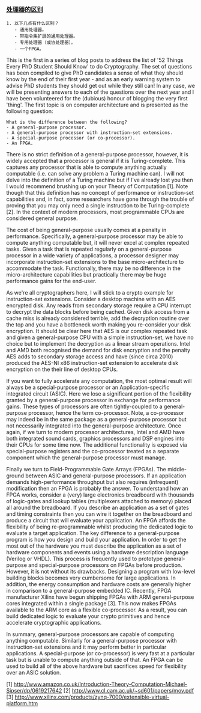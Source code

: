 ### [处理器的区别](https://bristolcrypto.blogspot.com/2014/10/52-things-number-1-different-types-of.html)

```
1. 以下几点有什么区别？
   - 通用处理器。
   - 带指令集扩展的通用处理器。
   - 专用处理器（或协处理器）。
   - 一个FPGA。
```

 This is the first in a series of blog posts to address the list of '52 Things Every PhD Student Should Know' to do Cryptography. The set of questions has been compiled to give PhD candidates a sense of what they should know by the end of their first year - and as an early warning system to advise PhD students they should get out while they still can! In any case, we will be presenting answers to each of the questions over the next year and I have been volunteered for the (dubious) honour of blogging the very first 'thing'. The first topic is on computer architecture and is presented as the following question:

    What is the difference between the following?
    - A general-purpose processor.
    - A general-purpose processor with instruction-set extensions.
    - A special-purpose processor (or co-processor).
    - An FPGA.


There is no strict definition of a general-purpose processor, however, it is widely accepted that a processor is general if it is Turing-complete. This captures any processor that is able to compute anything actually computable (i.e. can solve any problem a Turing machine can). I will not delve into the definition of a Turing machine but if I've already lost you then I would recommend brushing up on your Theory of Computation [1]. Note though that this definition has no concept of performance or instruction-set capabilities and, in fact, some researchers have gone through the trouble of proving that you may only need a single instruction to be Turing-complete [2]. In the context of modern processors, most programmable CPUs are considered general purpose.

The cost of being general-purpose usually comes at a penalty in performance. Specifically, a general-purpose processor may be able to compute anything computable but, it will never excel at complex repeated tasks. Given a task that is repeated regularly on a general-purpose processor in a wide variety of applications, a processor designer may incorporate instruction-set extensions to the base micro-architecture to accommodate the task. Functionally, there may be no difference in the micro-architecture capabilities but practically there may be huge performance gains for the end-user.

As we're all cryptographers here, I will stick to a crypto example for instruction-set extensions. Consider a desktop machine with an AES encrypted disk. Any reads from secondary storage require a CPU interrupt to decrypt the data blocks before being cached. Given disk access from a cache miss is already considered terrible, add the decryption routine over the top and you have a bottleneck worth making you re-consider your disk encryption. It should be clear here that AES is our complex repeated task and given a general-purpose CPU with a simple instruction-set, we have no choice but to implement the decryption as a linear stream operations. Intel and AMD both recognised the demand for disk encryption and the penalty AES adds to secondary storage access and have (since circa 2010) produced the AES-NI x86 instruction-set extension to accelerate disk encryption on the their line of desktop CPUs.

If you want to fully accelerate any computation, the most optimal result will always be a special-purpose processor or an Application-specific integrated circuit (ASIC). Here we lose a significant portion of the flexibility granted by a general-purpose processor in exchange for performance gains. These types of processors are often tightly-coupled to a general-purpose processor, hence the term co-processor. Note, a co-processor may indeed be in the same package as a general-purpose processor but not necessarily integrated into the general-purpose architecture. Once again, if we turn to modern processor architectures, Intel and AMD have both integrated sound cards, graphics processors and DSP engines into their CPUs for some time now. The additional functionality is exposed via special-purpose registers and the co-processor treated as a separate component which the general-purpose processor must manage.

Finally we turn to Field-Programmable Gate Arrays (FPGAs). The middle-ground between ASIC and general-purpose processors. If an application demands high-performance throughput but also requires (infrequent) modification then an FPGA is probably the answer. To understand how an FPGA works, consider a (very) large electronics breadboard with thousands of logic-gates and lookup tables (multiplexers attached to memory) placed all around the breadboard. If you describe an application as a set of gates and timing constraints then you can wire it together on the breadboard and produce a circuit that will evaluate your application. An FPGA affords the flexibility of being re-programmable whilst producing the dedicated logic to evaluate a target application. The key difference to a general-purpose program is how you design and build your application. In order to get the most out of the hardware you must describe the application as a set of hardware components and events using a hardware description language (Verilog or VHDL). This process is frequently used to prototype general-purpose and special-purpose processors on FPGAs before production. However, it is not without its drawbacks. Designing a program with low-level building blocks becomes very cumbersome for large applications. In addition, the energy consumption and hardware costs are generally higher in comparison to a general-purpose embedded IC. Recently, FPGA manufacturer Xilinx have begun shipping FPGAs with ARM general-purpose cores integrated within a single package [3]. This now makes FPGAs available to the ARM core as a flexible co-processor. As a result, you can build dedicated logic to evaluate your crypto primitives and hence accelerate cryptographic applications.

In summary, general-purpose processors are capable of computing anything computable. Similarly for a general-purpose processor with instruction-set extensions and it may perform better in particular applications. A special-purpose (or co-processor) is very fast at a particular task but is unable to compute anything outside of that. An FPGA can be used to build all of the above hardware but sacrifices speed for flexibility over an ASIC solution.


[1] http://www.amazon.co.uk/Introduction-Theory-Computation-Michael-Sipser/dp/0619217642
[2] http://www.cl.cam.ac.uk/~sd601/papers/mov.pdf
[3] http://www.xilinx.com/products/zynq-7000/extensible-virtual-platform.htm
